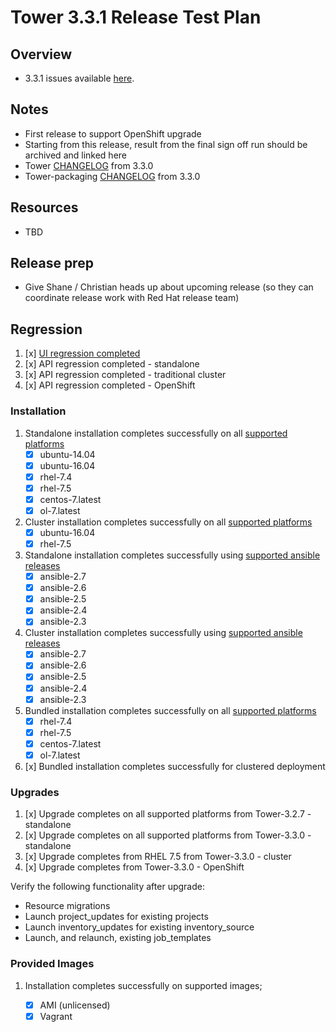# Tower 3.3.1 Release Test Plan

## Overview

* 3.3.1 issues available [here](https://github.com/ansible/tower/issues?q=is%3Aissue+milestone%3Arelease_3.3.1).

## Notes

* First release to support OpenShift upgrade
* Starting from this release, result from the final sign off run should be archived and linked here
* Tower [CHANGELOG](https://github.com/ansible/tower/compare/release_3.3.0...release_3.3.1) from 3.3.0
* Tower-packaging [CHANGELOG](https://github.com/ansible/tower-packaging/compare/release_3.3.0...release_3.3.1) from 3.3.0

## Resources

* TBD

## Release prep

- Give Shane / Christian heads up about upcoming release (so they can coordinate release work with Red Hat release team)

## Regression

1. [x] [UI regression completed](https://docs.google.com/document/d/15G1lEhnvxyaDJKmtsJ0CkL-GY4Flig-J2PuIwwPojmc/edit#)
2. [x] API regression completed - standalone
3. [x] API regression completed - traditional cluster
4. [x] API regression completed - OpenShift

### Installation

1. Standalone installation completes successfully on all [supported platforms](https://docs.ansible.com/ansible-tower/3.3.0/html/installandreference/requirements_refguide.html)
    * [x] ubuntu-14.04
    * [x] ubuntu-16.04
    * [x] rhel-7.4
    * [x] rhel-7.5
    * [x] centos-7.latest
    * [x] ol-7.latest

2. Cluster installation completes successfully on all [supported platforms](https://docs.ansible.com/ansible-tower/3.3.0/html/installandreference/requirements_refguide.html)
    * [x] ubuntu-16.04
    * [x] rhel-7.5

3. Standalone installation completes successfully using [supported ansible releases](https://access.redhat.com/articles/3382771)
    * [x] ansible-2.7
    * [x] ansible-2.6
    * [x] ansible-2.5
    * [x] ansible-2.4
    * [x] ansible-2.3

4. Cluster installation completes successfully using [supported ansible releases](https://access.redhat.com/articles/3382771)
    * [x] ansible-2.7
    * [x] ansible-2.6
    * [x] ansible-2.5
    * [x] ansible-2.4
    * [x] ansible-2.3

5. Bundled installation completes successfully on all [supported platforms](https://docs.ansible.com/ansible-tower/3.3.0/html/installandreference/tower_installer.html#bundled-install)
    * [x] rhel-7.4
    * [x] rhel-7.5
    * [x] centos-7.latest
    * [x] ol-7.latest

6. [x] Bundled installation completes successfully for clustered deployment

### Upgrades

1. [x] Upgrade completes on all supported platforms from Tower-3.2.7 - standalone
2. [x] Upgrade completes on all supported platforms from Tower-3.3.0 - standalone
3. [x] Upgrade completes from RHEL 7.5 from Tower-3.3.0 - cluster
3. [x] Upgrade completes from Tower-3.3.0 - OpenShift

Verify the following functionality after upgrade:

  * Resource migrations
  * Launch project_updates for existing projects
  * Launch inventory_updates for existing inventory_source
  * Launch, and relaunch, existing job_templates

### Provided Images

1. Installation completes successfully on supported images;

    * [x] AMI (unlicensed)
    * [x] Vagrant
